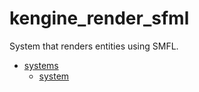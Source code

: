 # kengine_render_sfml

System that renders entities using SMFL.

* [systems](systems)
	* [system](systems/system.md)
